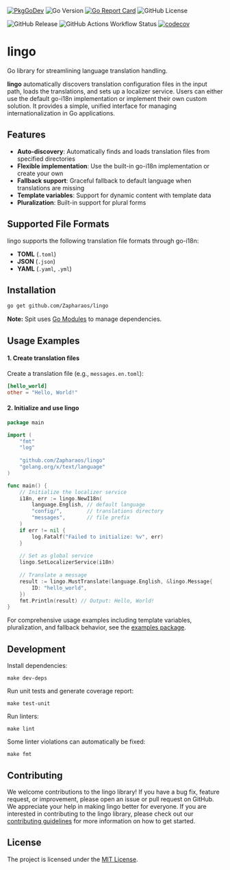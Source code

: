 [![PkgGoDev](https://pkg.go.dev/badge/mod/github.com/zapharaos/lingo)](https://pkg.go.dev/mod/github.com/zapharaos/lingo)
![Go Version](https://img.shields.io/badge/go%20version-%3E=1.24.1-61CFDD.svg?style=flat-square)
[![Go Report Card](https://goreportcard.com/badge/github.com/Zapharaos/lingo)](https://goreportcard.com/report/github.com/Zapharaos/lingo)
![GitHub License](https://img.shields.io/github/license/zapharaos/lingo)

![GitHub Release](https://img.shields.io/github/v/release/zapharaos/lingo)
![GitHub Actions Workflow Status](https://img.shields.io/github/actions/workflow/status/zapharaos/lingo/golang.yml)
[![codecov](https://codecov.io/gh/Zapharaos/lingo/graph/badge.svg?token=48KQHAV93M)](https://codecov.io/gh/Zapharaos/lingo)

# lingo

Go library for streamlining language translation handling.

**lingo** automatically discovers translation configuration files in the input path, loads the translations, and sets up a localizer service. Users can either use the default go-i18n implementation or implement their own custom solution. It provides a simple, unified interface for managing internationalization in Go applications.

## Features

- **Auto-discovery**: Automatically finds and loads translation files from specified directories
- **Flexible implementation**: Use the built-in go-i18n implementation or create your own
- **Fallback support**: Graceful fallback to default language when translations are missing
- **Template variables**: Support for dynamic content with template data
- **Pluralization**: Built-in support for plural forms

## Supported File Formats

lingo supports the following translation file formats through go-i18n:
- **TOML** (`.toml`)
- **JSON** (`.json`)
- **YAML** (`.yaml`, `.yml`)

## Installation

```sh
go get github.com/Zapharaos/lingo
```

**Note:** Spit uses [Go Modules](https://go.dev/wiki/Modules) to manage dependencies.

## Usage Examples

#### 1. Create translation files

Create a translation file (e.g., `messages.en.toml`):

```toml
[hello_world]
other = "Hello, World!"
```

#### 2. Initialize and use lingo

```go
package main

import (
    "fmt"
    "log"
    
    "github.com/Zapharaos/lingo"
    "golang.org/x/text/language"
)

func main() {
    // Initialize the localizer service
    i18n, err := lingo.NewI18n(
        language.English, // default language
        "config/",        // translations directory
        "messages",       // file prefix
    )
    if err != nil {
        log.Fatalf("Failed to initialize: %v", err)
    }
    
    // Set as global service
    lingo.SetLocalizerService(i18n)
    
    // Translate a message
    result := lingo.MustTranslate(language.English, &lingo.Message{
        ID: "hello_world",
    })
    fmt.Println(result) // Output: Hello, World!
}
```

For comprehensive usage examples including template variables, pluralization, and fallback behavior, see the [examples package](./examples/).

## Development

Install dependencies:
```shell
make dev-deps
```

Run unit tests and generate coverage report:
```shell
make test-unit
```

Run linters:

```shell
make lint
```

Some linter violations can automatically be fixed:

```shell
make fmt
```

## Contributing

We welcome contributions to the lingo library! If you have a bug fix, feature request, or improvement, please open an issue or pull request on GitHub. We appreciate your help in making lingo better for everyone. If you are interested in contributing to the lingo library, please check out our [contributing guidelines](CONTRIBUTING.md) for more information on how to get started.

## License

The project is licensed under the [MIT License](LICENSE).